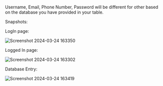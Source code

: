 Username, Email, Phone Number, Password will be different for other based on the database you have provided in your table.

Snapshots:

LogIn page:

![Screenshot 2024-03-24 163350](https://github.com/Roxy011/Php-logIn-Form/assets/164539809/9981a126-0c4b-4849-9636-457d73318415)


Logged In page:

![Screenshot 2024-03-24 163302](https://github.com/Roxy011/Php-logIn-Form/assets/164539809/f91d3669-2e17-4d38-aa1d-b16ebb766350)

Database Entry:

![Screenshot 2024-03-24 163419](https://github.com/Roxy011/Php-logIn-Form/assets/164539809/233035fd-d83c-405b-8c07-cfb70047bfd1)

